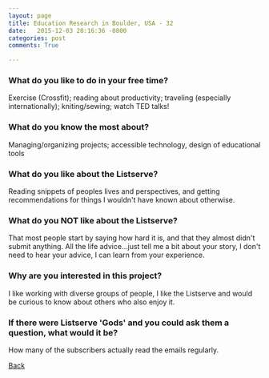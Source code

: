 ```yaml
---
layout: page
title: Education Research in Boulder, USA - 32
date:   2015-12-03 20:16:36 -0800
categories: post
comments: True

---
```


### What do you like to do in your free time?
<p>Exercise (Crossfit); reading about productivity; traveling (especially internationally); kniting/sewing; watch TED talks!</p>

### What do you know the most about?
<p>Managing/organizing projects; accessible technology, design of educational tools</p>

### What do you like about the Listserve?
<p>Reading snippets of peoples lives and perspectives, and getting recommendations for things I wouldn't have known about otherwise.</p>

### What do you NOT like about the Listserve?
<p>That most people start by saying how hard it is, and that they almost didn't submit anything. All the life advice...just tell me a bit about your story, I don't need to hear your advice, I can learn from your experience.</p>

### Why are you interested in this project?
<p>I like working with diverse groups of people, I like the Listserve and would be curious to know about others who also enjoy it.</p>

### If there were Listserve 'Gods' and you could ask them a question, what would it be?
<p>How many of the subscribers actually read the emails regularly.</p>

[Back][1]

[1]: /responders/all